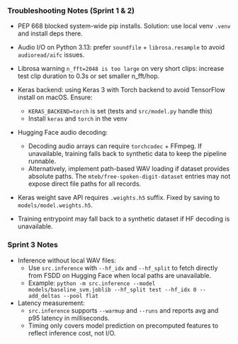 
### Troubleshooting Notes (Sprint 1 & 2)

- PEP 668 blocked system-wide pip installs. Solution: use local venv `.venv` and install deps there.
- Audio I/O on Python 3.13: prefer `soundfile` + `librosa.resample` to avoid `audioread/aifc` issues.
- Librosa warning `n_fft=2048 is too large` on very short clips: increase test clip duration to 0.3s or set smaller n_fft/hop.
- Keras backend: using Keras 3 with Torch backend to avoid TensorFlow install on macOS. Ensure:
  - `KERAS_BACKEND=torch` is set (tests and `src/model.py` handle this)
  - Install `keras` and `torch` in the venv
- Hugging Face audio decoding:
  - Decoding audio arrays can require `torchcodec` + FFmpeg. If unavailable, training falls back to synthetic data to keep the pipeline runnable.
  - Alternatively, implement path-based WAV loading if dataset provides absolute paths. The `mteb/free-spoken-digit-dataset` entries may not expose direct file paths for all records.
- Keras weight save API requires `.weights.h5` suffix. Fixed by saving to `models/model.weights.h5`.


- Training entrypoint may fall back to a synthetic dataset if HF decoding is unavailable.

### Sprint 3 Notes

- Inference without local WAV files:
  - Use `src.inference` with `--hf_idx` and `--hf_split` to fetch directly from FSDD on Hugging Face when local paths are unavailable.
  - Example: `python -m src.inference --model models/baseline_svm.joblib --hf_split test --hf_idx 0 --add_deltas --pool flat`
- Latency measurement:
  - `src.inference` supports `--warmup` and `--runs` and reports avg and p95 latency in milliseconds.
  - Timing only covers model prediction on precomputed features to reflect inference cost, not I/O.
